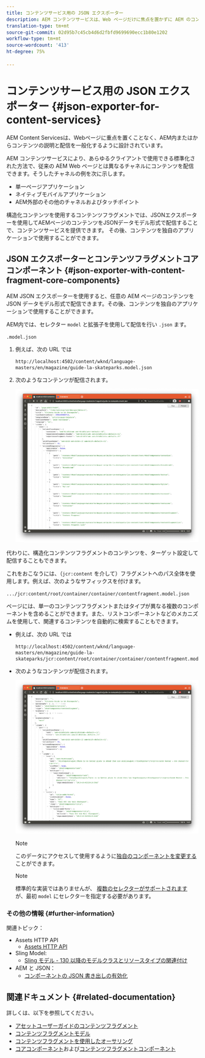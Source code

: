```yaml
---
title: コンテンツサービス用の JSON エクスポーター
description: AEM コンテンツサービスは、Web ページだけに焦点を置かずに AEM のコンテンツの記述と配信を一般化するように設計されています。AEM コンテンツサービスにより、あらゆるクライアントで使用できる標準化された方法で、従来の AEM Web ページとは異なるチャネルにコンテンツを配信できます。
translation-type: tm+mt
source-git-commit: 02d95b7c45cb4d6d2fbfd9699690ecc1b80e1202
workflow-type: tm+mt
source-wordcount: '413'
ht-degree: 75%

---
```



# コンテンツサービス用の JSON エクスポーター {#json-exporter-for-content-services}

AEM Content Servicesは、Webページに重点を置くことなく、AEM内またはからコンテンツの説明と配信を一般化するように設計されています。

AEM コンテンツサービスにより、あらゆるクライアントで使用できる標準化された方法で、従来の AEM Web ページとは異なるチャネルにコンテンツを配信できます。そうしたチャネルの例を次に示します。

* 単一ページアプリケーション
* ネイティブモバイルアプリケーション
* AEM外部のその他のチャネルおよびタッチポイント

構造化コンテンツを使用するコンテンツフラグメントでは、JSONエクスポーターを使用してAEMページのコンテンツをJSONデータモデル形式で配信することで、コンテンツサービスを提供できます。 その後、コンテンツを独自のアプリケーションで使用することができます。

## JSON エクスポーターとコンテンツフラグメントコアコンポーネント {#json-exporter-with-content-fragment-core-components}

AEM JSON エクスポーターを使用すると、任意の AEM ページのコンテンツを JSON データモデル形式で配信できます。その後、コンテンツを独自のアプリケーションで使用することができます。

AEM内では、セレクター `model` と拡張子を使用して配信を行い `.json` ます。

`.model.json`

1. 例えば、次の URL では

   ```shell
   http://localhost:4502/content/wknd/language-masters/en/magazine/guide-la-skateparks.model.json
   ```

1. 次のようなコンテンツが配信されます。

   ![WKNDコンテンツのJSONモデル](/help/implementing/developing/introduction/assets/json-model-wknd.png)

代わりに、構造化コンテンツフラグメントのコンテンツを、ターゲット設定して配信することもできます。

これをおこなうには、（`jcr:content` を介して）フラグメントへのパス全体を使用します。例えば、次のようなサフィックスを付けます。

`.../jcr:content/root/container/container/contentfragment.model.json`

ページには、単一のコンテンツフラグメントまたはタイプが異なる複数のコンポーネントを含めることができます。また、リストコンポーネントなどのメカニズムを使用して、関連するコンテンツを自動的に検索することもできます。

* 例えば、次の URL では

   ```shell
   http://localhost:4502/content/wknd/language-masters/en/magazine/guide-la-skateparks/jcr:content/root/container/container/contentfragment.model.json
   ```

* 次のようなコンテンツが配信されます。

   ![WKNDコンテンツフラグメントのJSONモデル](/help/implementing/developing/introduction/assets/json-model-wknd-content-fragment.png)

   >[!NOTE]
   >
   >このデータにアクセスして使用するように[独自のコンポーネントを変更する](enabling-json-exporter.md)ことができます。

   >[!NOTE]
   >
   >標準的な実装ではありませんが、 [複数のセレクターがサポートされます](enabling-json-exporter.md#multiple-selectors) が、最初 `model` にセレクターを指定する必要があります。

### その他の情報 {#further-information}

関連トピック：

* Assets HTTP API
   * [Assets HTTP API](/help/assets/developer-reference-material-apis.md)
* Sling Model:
   * [Sling モデル - 130 以降のモデルクラスとリソースタイプの関連付け](https://sling.apache.org/documentation/bundles/models.html#associating-a-model-class-with-a-resource-type-since-130)
* AEM と JSON：
   * [コンポーネントの JSON 書き出しの有効化](enabling-json-exporter.md)

## 関連ドキュメント {#related-documentation}

詳しくは、以下を参照してください。

* [アセットユーザーガイドのコンテンツフラグメント](/help/assets/content-fragments/content-fragments.md)
* [コンテンツフラグメントモデル](/help/assets/content-fragments/content-fragments-models.md)
* [コンテンツフラグメントを使用したオーサリング](/help/sites-cloud/authoring/fundamentals/content-fragments.md)
* [コアコンポーネント](https://docs.adobe.com/content/help/ja-JP/experience-manager-core-components/using/introduction.html)および[コンテンツフラグメントコンポーネント](https://docs.adobe.com/content/help/ja-JP/experience-manager-core-components/using/components/content-fragment-component.html)
